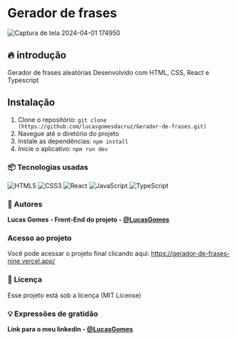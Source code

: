 # Gerador de frases
![Captura de tela 2024-04-01 174950](https://github.com/lucasgomesdacruz/Gerador-de-frases/assets/112510742/5e604bfe-9041-4849-89db-76e4bf2a9bdd)


## 🔥 introdução
Gerador de frases aleatórias Desenvolvido com HTML, CSS, React e Typescript

## Instalação
1. Clone o repositório: `git clone (https://github.com/lucasgomesdacruz/Gerador-de-frases.git)`
2. Navegue até o diretório do projeto
3. Instale as dependências: `npm install`
4. Inicie o aplicativo: `npm run dev`

### 📦 Tecnologias usadas
![HTML5](https://img.shields.io/badge/html5-%23E34F26.svg?style=for-the-badge&logo=html5&logoColor=white) ![CSS3](https://img.shields.io/badge/css3-%231572B6.svg?style=for-the-badge&logo=css3&logoColor=white) ![React](https://img.shields.io/badge/react-%2320232a.svg?style=for-the-badge&logo=react&logoColor=%2361DAFB) ![JavaScript](https://img.shields.io/badge/javascript-%23323330.svg?style=for-the-badge&logo=javascript&logoColor=%23F7DF1E) ![TypeScript](https://img.shields.io/badge/typescript-%23007ACC.svg?style=for-the-badge&logo=typescript&logoColor=white)

### 👷 Autores

**Lucas Gomes - Front-End do projeto - [@LucasGomes](https://github.com/lucasgomesdacruz)**

### Acesso ao projeto
Você pode acessar o projeto final clicando aqui: <a>https://gerador-de-frases-nine.vercel.app/</a>

### 📄 Licença
Esse projeto está sob a licença (MIT License)

### 💡 Expressões de gratidão
**Link para o meu linkedin - [@LucasGomes](https://www.linkedin.com/in/lucaass1997)**



